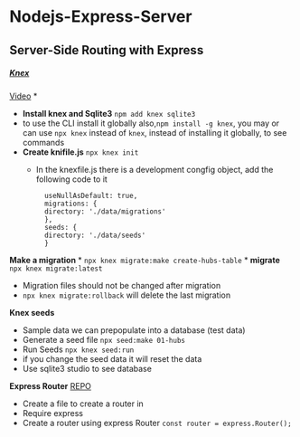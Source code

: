# Nodejs-Express-Server

## Server-Side Routing with Express
##### [Knex](http://knexjs.org/)
[Video](https://www.youtube.com/watch?time_continue=298&v=21Vpcup6LwM&feature=emb_logo)
* 
* **Install knex and Sqlite3** `npm add knex sqlite3`
* to use the CLI install it globally also,`npm install -g knex`, you may or can use `npx knex` instead of `knex`, instead of installing it globally, to see commands
* **Create knifile.js** `npx knex init`
    * In the knexfile.js there is a development congfig object, add the following code to it

            useNullAsDefault: true,
            migrations: {
            directory: './data/migrations'
            },
            seeds: {
            directory: './data/seeds'
            } 
**Make a migration**
    * `npx knex migrate:make create-hubs-table`
    * **migrate** `npx knex migrate:latest`
* Migration files should not be changed after migration
* `npx knex migrate:rollback` will delete the last migration


**Knex seeds**
* Sample data we can prepopulate into a database (test data)
* Generate a seed file `npx seed:make 01-hubs`
* Run Seeds `npx knex seed:run`
* if you change the seed data it will reset the data
* Use sqlite3 studio to see database



**Express Router**
[REPO](https://github.com/LambdaSchool/node-api2-guided-solution/blob/master/server.js)
* Create a file to create a router in
* Require express
* Create a router using express Router `const router = express.Router();`